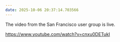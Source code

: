 ```yaml
---
date: 2025-10-06 20:37:14.703566
---
```


The video from the San Francisco user group is live.

<https://www.youtube.com/watch?v=cnxu0DETukI>
